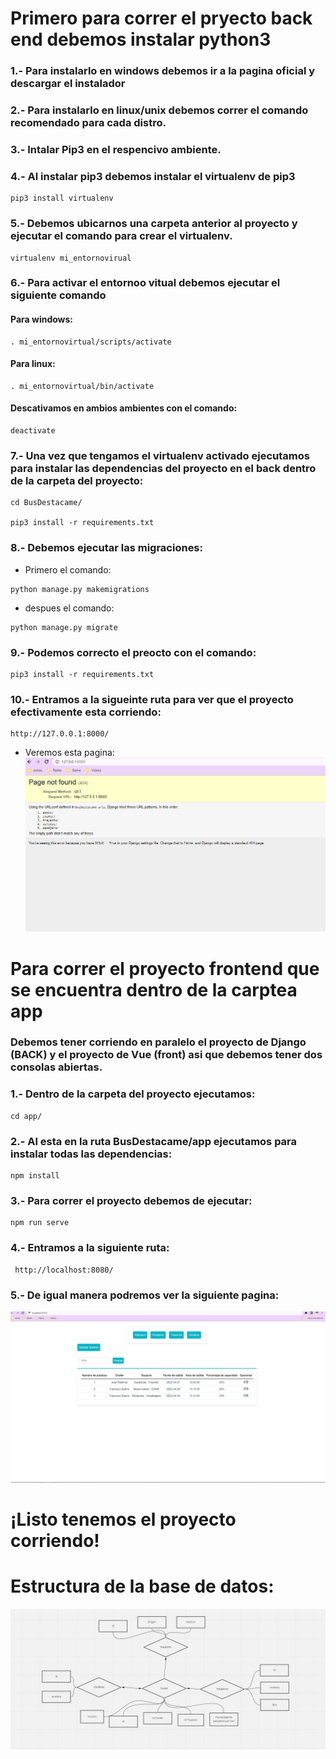 #
# Primero para correr el pryecto back end debemos instalar python3

### 1.- Para instalarlo en windows debemos ir a la pagina oficial y descargar el instalador
### 2.- Para instalarlo en linux/unix debemos correr el comando recomendado para cada distro.
### 3.- Intalar Pip3 en el respencivo ambiente.

### 4.- Al instalar pip3 debemos instalar el virtualenv de pip3
```
pip3 install virtualenv
```
### 5.- Debemos ubicarnos una carpeta anterior al proyecto y ejecutar el comando para crear el virtualenv.
```
virtualenv mi_entornovirual
```
### 6.- Para activar el entornoo vitual debemos ejecutar el siguiente comando
#### Para windows:
```
. mi_entornovirtual/scripts/activate
```
#### Para linux:
```
. mi_entornovirtual/bin/activate
```
#### Descativamos en ambios ambientes con el comando:
```
deactivate
```
### 7.- Una vez que tengamos el virtualenv activado ejecutamos para instalar las dependencias del proyecto en el back dentro de la carpeta del proyecto:
```
cd BusDestacame/

pip3 install -r requirements.txt
```
### 8.- Debemos ejecutar las migraciones:
- Primero el comando:
```
python manage.py makemigrations
```
- despues el comando:
```
python manage.py migrate
```

### 9.- Podemos correcto el preocto con el comando:
```
pip3 install -r requirements.txt
```
 ### 10.- Entramos a la sigueinte ruta para ver que el proyecto efectivamente esta corriendo:
```
http://127.0.0.1:8000/
```
- Veremos esta pagina:
![Image text](DocsImg/dajngo-corriendo.png)
#
# Para correr el proyecto frontend que se encuentra dentro de la carptea app

### Debemos tener corriendo en paralelo el proyecto de Django (BACK) y el proyecto de Vue (front) asi que debemos tener dos consolas abiertas.

### 1.- Dentro de la carpeta del proyecto ejecutamos:

```
cd app/
```
### 2.- Al esta en la ruta BusDestacame/app ejecutamos para instalar todas las dependencias:

```
npm install
```

### 3.- Para correr el proyecto debemos de ejecutar:

```
npm run serve
```

### 4.- Entramos a la siguiente ruta:
```
 http://localhost:8080/
```
### 5.- De igual manera podremos ver la siguiente pagina:


![Image text](DocsImg/vue-corriendo.png)
#
# ¡Listo tenemos el proyecto corriendo!

# Estructura de la base de datos:

![Image text](DocsImg/basededatos.png)
